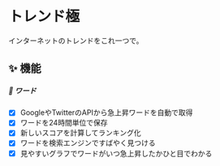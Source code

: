 # トレンド極

インターネットのトレンドをこれ一つで。

## ✨ 機能

##### 💬 ワード
- [x] GoogleやTwitterのAPIから急上昇ワードを自動で取得
- [x] ワードを24時間単位で保存
- [x] 新しいスコアを計算してランキング化
- [x] ワードを検索エンジンですばやく見つける
- [x] 見やすいグラフでワードがいつ急上昇したかひと目でわかる
